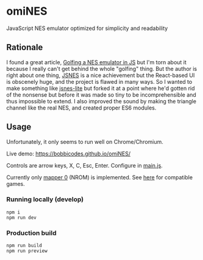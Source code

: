 # omiNES

JavaScript NES emulator optimized for simplicity and readability

## Rationale

I found a great article, [Golfing a NES emulator in JS](https://xem.github.io/articles/nes.html) but I'm torn about it because I really can't get behind the whole "golfing" thing. But the author is right about one thing, [JSNES](https://github.com/bfirsh/jsnes) is a nice achievement but the React-based UI is obscenely huge, and the project is flawed in many ways. So I wanted to make something like [jsnes-lite](https://github.com/xem/jsnes-lite) but forked it at a point where he'd gotten rid of the nonsense but before it was made so tiny to be incomprehensible and thus impossible to extend. I also improved the sound by making the triangle channel like the real NES, and created proper ES6 modules.

## Usage

Unfortunately, it only seems to run well on Chrome/Chromium.

Live demo: https://bobbicodes.github.io/omiNES/

Controls are arrow keys, X, C, Esc, Enter. Configure in [main.js](https://github.com/bobbicodes/omiNES/blob/fae05c45f43bbd38deae37a7549e139917fe122f/main.js#L93).

Currently only [mapper 0](https://www.nesdev.org/wiki/NROM) (NROM) is implemented. See [here](https://nesdir.github.io/mapper0.html) for compatible games.

### Running locally (develop)

```
npm i
npm run dev
```

### Production build

```
npm run build
npm run preview
```
